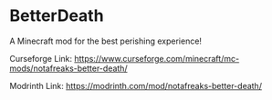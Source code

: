 # BetterDeath
<p>A Minecraft mod for the best perishing experience!</p>
<p>Curseforge Link: <a href="https://www.curseforge.com/minecraft/mc-mods/notafreaks-better-death/">https://www.curseforge.com/minecraft/mc-mods/notafreaks-better-death/</a></p>
<p>Modrinth Link: <a href="https://modrinth.com/mod/notafreaks-better-death/">https://modrinth.com/mod/notafreaks-better-death/</a></p>

